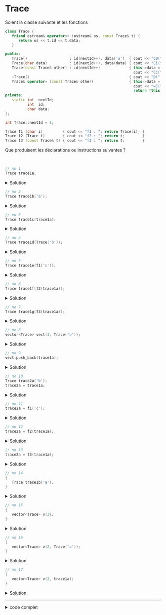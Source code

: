 # Trace

Soient la classe suivante et les fonctions

~~~cpp
class Trace {
   friend ostream& operator<< (ostream& os, const Trace& t) {
      return os << t.id << t.data;
   }

public:
   Trace()                   : id(nextId++), data('a')  { cout << "C0(" << *this << ") "; }
   Trace(char data)          : id(nextId++), data(data) { cout << "Ci(" << *this << ") "; }
   Trace(const Trace& other) : id(nextId++)             { this->data = other.data;
                                                          cout << "CC("  << other << "->" << *this << ") "; }
   ~Trace()                                             { cout << "D("  << *this << ") "; }
   Trace& operator= (const Trace& other)                { this->data = other.data;
                                                          cout << "=C("  << other << "->" << *this << ") ";
                                                          return *this; }
private:
   static int  nextId;
          int  id;
          char data;
};

int Trace::nextId = 1;

Trace f1 (char i)         { cout << "f1 : "; return Trace(i); }
Trace f2 (Trace t)        { cout << "f2 : "; return t;        }
Trace f3 (const Trace& t) { cout << "f3 : "; return t;        }
~~~

Que produisent les déclarations ou instructions suivantes ?

<br>

~~~cpp
// no 1
Trace trace1a;
~~~

<details>
<summary>Solution</summary>

~~~
C0(1a)
~~~

------------------------------------------------------------

</details>

~~~cpp
// no 2
Trace trace1b('a');
~~~

<details>
<summary>Solution</summary>

~~~
Ci(2a)
~~~

------------------------------------------------------------

</details>

~~~cpp
// no 3
Trace trace1c(trace1a);
~~~

<details>
<summary>Solution</summary>

~~~
CC(1a->3a)
~~~

------------------------------------------------------------

</details>

~~~cpp
// no 4
Trace trace1d(Trace('b'));
~~~

<details>
<summary>Solution</summary>

~~~
Ci(4b)
~~~

------------------------------------------------------------

</details>

~~~cpp
// no 5
Trace trace1e(f1('c'));
~~~

<details>
<summary>Solution</summary>

~~~
f1 : Ci(5c)
~~~

**Note**

- `f1('c')` crée un objet `Trace` avec le caractère `c` en utilisant le constructeur `Trace(char data)`, affichant "Ci(5c)".
- L'objet `Trace` temporaire retourné par `f1('c')` est directement utilisé pour initialiser `trace1e` sans nécessiter de copie explicite grâce à l'optimisation du compilateur RVO (Return Value Optimization).

------------------------------------------------------------

</details>

~~~cpp
// no 6
Trace trace1f(f2(trace1a));
~~~

<details>
<summary>Solution</summary>

~~~
CC(1a->6a) f2 : CC(6a->7a) D(6a)
~~~

- passage de `trace1a` par valeur (copie) à `f2` => `CC(1a->6a))`
- utilisation du retour de `f2` pour contructruire `trace1f` => `CC(6a->7a)`
- fin de `f2` et destruction du paramètre => `D(6a)`

------------------------------------------------------------

</details>

~~~cpp
// no 7
Trace trace1g(f3(trace1a));
~~~

<details>
<summary>Solution</summary>

~~~
f3 : CC(1a->8a)
~~~

- le parmètre `trace1a` est directement utilisé pour construire `trace1g` => `CC(1a->8a)`

------------------------------------------------------------

</details>

~~~cpp
// no 8
vector<Trace> vect(3, Trace('b'));
~~~

<details>
<summary>Solution</summary>

~~~
Ci(9b) CC(9b->10b) CC(9b->11b) CC(9b->12b) D(9b)   3 / 3
~~~

- création de `Trace(2)` => `Ci(9b)`
- 3 copies dans le vecteur => `CC(9b->10b) CC(9b->11b) CC(9b->12b)`
- suppression de l'objet temporaire => `Ci(9b)`

Note

~~~
vect.size()     => 3
vect.capacity() => 3
~~~

GMB

------------------------------------------------------------

</details>

~~~cpp
// no 9
vect.push_back(trace1a);
~~~

<details>
<summary>Solution</summary>

~~~
CC(1a->13a) CC(12b->14b) CC(11b->15b) CC(10b->16b) D(12b) D(11b) D(10b)   4 / 6
~~~

- mise à jour de la capacité (3 => 6) et de la taille (3 => 4) du vecteur 
- construction par copie du nouvelle élément => `CC(1a->13a)`
- construction par copie des éléments dans le nouvel emplacement mémoire => `CC(12b->14b) CC(11b->15b) CC(10b->16b)`
- suppression des éléments dans l'ancien emplacement mémoire => `D(12b) D(11b) D(10b)`

------------------------------------------------------------

</details>

~~~cpp
// no 10
Trace trace2a('b');
trace2a = trace1a;
~~~

<details>
<summary>Solution</summary>

~~~
Ci(17b) =C(1a->17a)
~~~

- construction de `trace2a(2)` => `Ci(17b)`
- affectation dans `trace2a` => `=C(1a->17a)`

------------------------------------------------------------

</details>

~~~cpp
// no 11
trace2a = f1('c');
~~~

<details>
<summary>Solution</summary>

~~~
f1 : Ci(18c) =C(18c->17c) D(18c)
~~~

- appel de `f1` avec `3` comme paramètre
- construction dans la fonction de l'objet => `Ci(18c)`
- affectation dans `trace2a` du retour de `f1` => `=C(18c->17c)`
- desctruction de l'objet au terme de la fonction => `D(18c)`

------------------------------------------------------------

</details>

~~~cpp
// no 12
trace2a = f2(trace1a);
~~~

<details>
<summary>Solution</summary>

~~~
CC(1a->19a) f2 : CC(19a->20a) =C(20a->17a) D(20a) D(19a)
~~~

- appel de `f2` et passage par valeur (copie) de `trace1a` => `CC(1a->19a)`
- retour du paramètre `t` à `Trace` => `CC(19a->20a)`
- affectation dans `trace2a` => `=C(20a->17a)`
- suppression du paramètre et de l'objet utilisé pour le retour => `D(20a) D(19a)`

------------------------------------------------------------

</details>

~~~cpp
// no 13
trace2a = f3(trace1a);
~~~

<details>
<summary>Solution</summary>

~~~
f3 : CC(1a->21a) =C(21a->17a) D(21a)
~~~

- passage du paramètre par ref constante `const Trace& t`
- retour du paramètre `t` à `Trace` => `CC(1a->21a)`
- affectation dans `trace2a` => `=C(21a->17a)`
- suppression de l'objet utilisé pour le retour => `D(21a)`

------------------------------------------------------------

</details>

~~~cpp
// no 14
{
   Trace trace1b('a');
}
~~~

<details>
<summary>Solution</summary>

~~~
Ci(22a) D(22a)
~~~

- construction avec `trace1b(1)` => `Ci(22a)`
- sortie du bloc `{..}`, donc destruction de l'objet => `D(22a)`

------------------------------------------------------------

</details>

~~~cpp
// no 15
{
   vector<Trace> v(3);
}
~~~

<details>
<summary>Solution</summary>

~~~
C0(23a) C0(24a) C0(25a) D(25a) D(24a) D(23a)
~~~

- construction de 3 objets pour le vecteur => `C0(23a) C0(24a) C0(25a)`
- sortie du bloc `{..}`, donc destruction des 3 objets => `D(25a) D(24a) D(23a)`

------------------------------------------------------------

</details>

~~~cpp
// no 16
{
   vector<Trace> v(2, Trace('a'));
}
~~~

<details>
<summary>Solution</summary>

~~~
Ci(26a) CC(26a->27a) CC(26a->28a) D(26a) D(28a) D(27a)
~~~

- construction de 1 objet connu `Ci(26a)`
- ... copie de cet objets dans les éléments du vecteur => `CC(26a->27a) CC(26a->28a)`
- destruction de l'objet temporaire `D(26a)`
- sortie du bloc `{..}`, donc destruction des objets du vecteur => `D(28a) D(27a)`


------------------------------------------------------------

</details>

~~~cpp
// no 17
{
   vector<Trace> v(2, trace1a);
}
~~~

<details>
<summary>Solution</summary>

~~~
CC(1a->29a) CC(1a->30a) D(30a) D(29a)
~~~

- copie de `trace1a` dans les éléments du vecteur => `CC(1a->29a) CC(1a->30a)`
- sortie du bloc `{..}`, donc destruction des objets du vecteur => `D(30a) D(29a)`

------------------------------------------------------------

</details>

------------------------------------------------------------
<details>
<summary>code complet</summary>

~~~cpp
#include <iostream>
#include <vector>

using namespace std;

class Trace {
   friend ostream& operator<< (ostream& os, const Trace& t) {
      return os << t.id << t.data;
   }

public:
   Trace()           : id(nextId++), data('a')     { cout << "C0(" << *this << ") ";   }
   Trace(char data)  : id(nextId++), data(data)    { cout << "Ci(" << *this << ") ";   }
   Trace(const Trace& other)     :id(nextId++)     { this->data = other.data;
                                                     cout << "CC("  << other << "->" << *this << ") "; }
   ~Trace()                                        { cout << "D(" << *this << ") ";   }
   Trace& operator=(const Trace& other)            { this->data = other.data;
                                                     cout << "=C("  << other << "->" << *this << ") ";
                                                     return *this; }
private:
   static int  nextId;
          int  id;
          char data;
};

int Trace::nextId = 1;

Trace f1(char i)         { cout << "f1 : "; return Trace(i); }
Trace f2(Trace t)        { cout << "f2 : "; return t;        }
Trace f3(const Trace& t) { cout << "f3 : "; return t;        }

int main() {

   // no 1
   cout << "no  1 : ";
   Trace trace1a;
   cout << endl;

   // no 2
   cout << "no  2 : ";
   Trace trace1b('a');
   cout << endl;

   // no 3
   cout << "no  3 : ";
   Trace trace1c(trace1a);
   cout << endl;

   // no 4
   cout << "no  4 : ";
   Trace trace1d(Trace('b'));
   cout << endl;

   // no 5
   cout << "no  5 : ";
   Trace trace1e(f1('c'));
   cout << endl;

   // no 6
   cout << "no  6 : ";
   Trace trace1f(f2(trace1a));
   cout << endl;

   // no 7
   cout << "no  7 : ";
   Trace trace1g(f3(trace1a));
   cout << endl;

   // no 8
   cout << "no  8 : ";
   vector<Trace> vect(3, Trace('b'));
   cout << "\t" << vect.size() << " / " << vect.capacity();
   cout << endl;

   // no 9
   cout << "no  9 : ";
   vect.push_back(trace1a);
   cout << "\t" << vect.size() << " / " << vect.capacity();
   cout << endl;

   // no 10
   cout << "no 10 : ";
   Trace trace2a('b');
   trace2a = trace1a;
   cout << endl;

   // no 11
   cout << "no 11 : ";
   trace2a = f1('c');
   cout << endl;

   // no 12
   cout << "no 12 : ";
   trace2a = f2(trace1a);
   cout << endl;

   // no 13
   cout << "no 13 : ";
   trace2a = f3(trace1a);
   cout << endl;

   // no 14
   cout << "no 14 : ";
   {
      Trace trace1b('a');
   }
   cout << endl;

   // no 15
   cout << "no 15 : ";
   {
      vector<Trace> v(3);
   }
   cout << endl;

   // no 16
   cout << "no 16 : ";
   {
      vector<Trace> v(2, Trace('a'));
   }
   cout << endl;

   // no 17
   cout << "no 17 : ";
   {
      vector<Trace> v(2, trace1a);
   }
   cout << endl;

   cout << endl;
   cout << "fin de programme" << endl;
}
~~~

~~~
no  1 : C0(1a) 
no  2 : Ci(2a) 
no  3 : CC(1a->3a) 
no  4 : Ci(4b) 
no  5 : f1 : Ci(5c) 
no  6 : CC(1a->6a) f2 : CC(6a->7a) D(6a) 
no  7 : f3 : CC(1a->8a) 
no  8 : Ci(9b) CC(9b->10b) CC(9b->11b) CC(9b->12b) D(9b) 	3 / 3
no  9 : CC(1a->13a) CC(12b->14b) CC(11b->15b) CC(10b->16b) D(12b) D(11b) D(10b) 	4 / 6
no 10 : Ci(17b) =C(1a->17a) 
no 11 : f1 : Ci(18c) =C(18c->17c) D(18c) 
no 12 : CC(1a->19a) f2 : CC(19a->20a) =C(20a->17a) D(20a) D(19a) 
no 13 : f3 : CC(1a->21a) =C(21a->17a) D(21a) 
no 14 : Ci(22a) D(22a) 
no 15 : C0(23a) C0(24a) C0(25a) D(25a) D(24a) D(23a) 
no 16 : Ci(26a) CC(26a->27a) CC(26a->28a) D(26a) D(28a) D(27a) 
no 17 : CC(1a->29a) CC(1a->30a) D(30a) D(29a) 

fin de programme
D(17a) D(13a) D(14b) D(15b) D(16b) D(8a) D(7a) D(5c) D(4b) D(3a) D(2a) D(1a) 
~~~

</details>


